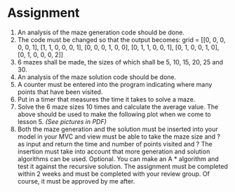 # Assignment

1. An analysis of the maze generation code should be done.
2. The code must be changed so that the output becomes:
   grid = [[0, 0, 0, 0, 0, 1],
   [1, 1, 0, 0, 0, 1],
   [0, 0, 0, 1, 0, 0],
   [0, 1, 1, 0, 0, 1],
   [0, 1, 0, 0, 1, 0],
   [0, 1, 0, 0, 0, 2]]
3. 6 mazes shall be made, the sizes of which shall be 5, 10, 15, 20, 25 and 30.
4. An analysis of the maze solution code should be done.
5. A counter must be entered into the program indicating where
   many points that have been visited.
6. Put in a timer that measures the time it takes to solve a maze.
7. Solve the 6 maze sizes 10 times and calculate the average value.
   The above should be used to make the following plot when we come to lesson 5.
   _(See pictures in PDF)_
8. Both the maze generation and the solution must be inserted into your model in your
   MVC and view must be able to take the maze size and ? as input and return the time
   and number of points visited and ?
   The insertion must take into account that more generation and solution algorithms can
   be used.
   Optional.
   You can make an A \* algorithm and test it against the recursive solution.
   The assignment must be completed within 2 weeks and must be completed with your
   review group. Of course, it must be approved by me after.
